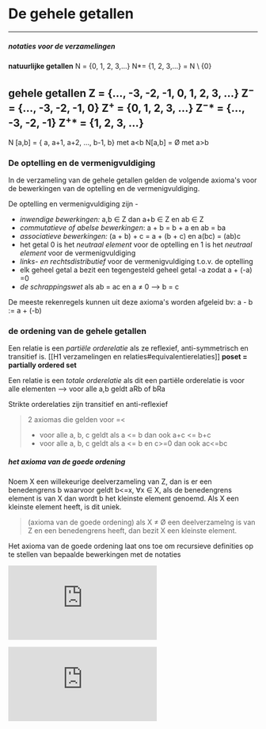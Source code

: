 # De gehele getallen
---
##### notaties voor de verzamelingen
**natuurlijke getallen**
N = {0, 1, 2, 3,...}
N*= {1, 2, 3,...} = N \ {0}

**gehele getallen**
Z = {..., -3, -2, -1, 0, 1, 2, 3, ...}
Z$^-$ = {..., -3, -2, -1, 0}
Z$^+$ = {0, 1, 2, 3, ...}
Z$^-$\* = {..., -3, -2, -1}
Z$^+$\* = {1, 2, 3, ...}
---
N [a,b] = { a, a+1, a+2, ..., b-1, b} met a\<b
N[a,b] = Ø met a\>b

### De optelling en de vermenigvuldiging
In de verzameling van de gehele getallen gelden de volgende axioma's voor de bewerkingen van de optelling en de vermenigvuldiging.

De optelling en vermenigvuldiging zijn \-
* *inwendige bewerkingen:* a,b ∈ Z dan a+b ∈ Z en ab ∈ Z
* *commutatieve of abelse bewerkingen*: a + b = b + a en ab = ba
* *associatieve bewerkingen:* (a + b) + c = a + (b + c) en a(bc) = (ab)c
* het getal 0 is het *neutraal element* voor de optelling en 1 is het *neutraal element* voor de vermenigvuldiging
* *links- en rechtsdistributief* voor de vermenigvuldiging t.o.v. de optelling
* elk geheel getal a bezit een tegengesteld geheel getal -a zodat a + (-a) =0
* *de schrappingswet* als ab = ac en a ≠ 0 --> b = c

De meeste rekenregels kunnen uit deze axioma's worden afgeleid
bv: a - b := a + (-b)

### de ordening van de gehele getallen

Een relatie is een *partiële orderelatie* als ze reflexief, anti-symmetrisch en transitief is. [[H1 verzamelingen en relaties#equivalentierelaties]]
**poset = partially ordered set**

Een relatie is een *totale orderelatie* als dit een partiële orderelatie is voor alle elementen --> voor alle a,b geldt aRb of bRa

Strikte orderelaties zijn transitief en anti-reflexief

>2 axiomas die gelden voor =<
>- voor alle a, b, c geldt als a <= b dan ook a+c <= b+c
>- voor alle a, b, c geldt als a <= b en c>=0 dan ook ac<=bc

##### het axioma van de goede ordening
Noem X een willekeurige deelverzameling van Z, dan is er een benedengrens b waarvoor geldt
b<=x, ∀x ∈ X, als de benedengrens element is van X dan wordt b het kleinste element genoemd. Als X een kleinste element heeft,  is dit uniek.

>(axioma van de goede ordening)
>als X ≠ Ø een deelverzamelng is van Z en een benedengrens heeft, dan bezit X een kleinste element.

Het axioma van de goede ordening laat ons toe om recursieve definities op te stellen van bepaalde bewerkingen met de notaties 

![\displaystyle\sum a_i~\\*~\\*~\\*=~a_1+a_2+a_3+...](https://s0.wp.com/latex.php?latex=%5Cdisplaystyle%5Csum+a_i%7E%5C%5C%2A%7E%5C%5C%2A%7E%5C%5C%2A%3D%7Ea_1%2Ba_2%2Ba_3%2B...&bg=ffffff&fg=000000&s=2&c=20201002)


![\displaystyle\prod_{n=0}^{3}(n+x)\\*~\\*~\\*=(0+x)(1+x)(2+x)(3+x)](https://s0.wp.com/latex.php?latex=%5Cdisplaystyle%5Cprod_%7Bn%3D0%7D%5E%7B3%7D%28n%2Bx%29%5C%5C%2A%7E%5C%5C%2A%7E%5C%5C%2A%3D%280%2Bx%29%281%2Bx%29%282%2Bx%29%283%2Bx%29&bg=ffffff&fg=000000&s=2&c=20201002)